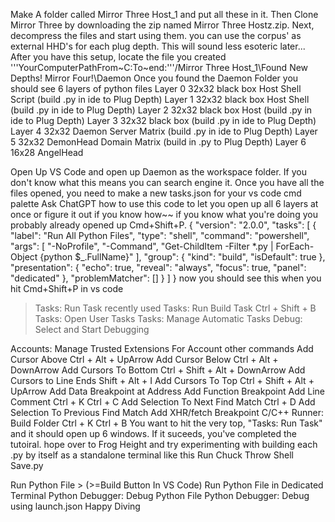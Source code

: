 Make A folder called Mirror Three Host_1 and put all these in it. Then Clone Mirror Three by downloading the zip named Mirror Three Hostz.zip. Next, decompress the files and start using them. you can use the corpus' as external HHD's for each plug depth. This will sound less esoteric later... After you have this setup, locate the file you created '''YourComputerPathFrom~C:To~end:'''/Mirror Three Host_1\Found New Depths! Mirror Four!\Daemon
Once you found the Daemon Folder you should see 6 layers of python files 
Layer 0 32x32 black box Host Shell Script (build .py in ide to Plug Depth)
Layer 1 32x32 black box Host Shell (build .py in ide to Plug Depth)
Layer 2 32x32 black box Host (build .py in ide to Plug Depth)
Layer 3 32x32 black box (build .py in ide to Plug Depth)
Layer 4 32x32 Daemon Server Matrix (build .py in ide to Plug Depth)
Layer 5 32x32 DemonHead Domain Matrix (build in .py to Plug Depth)
Layer 6 16x28 AngelHead

Open Up VS Code and open up Daemon as the workspace folder. If you don't know what this means you can search engine it. Once you have all the files opened, you need to make a new tasks.json for your vs code cmd palette
Ask ChatGPT how to use this code to let you open up all 6 layers at once or figure it out if you know how~~ if you know what you're doing you probably already opened up Cmd+Shift+P.
{
    "version": "2.0.0",
    "tasks": [
        {
            "label": "Run All Python Files",
            "type": "shell",
            "command": "powershell",
            "args": [
                "-NoProfile",
                "-Command",
                "Get-ChildItem -Filter *.py | ForEach-Object {python $_.FullName}"
            ],
            "group": {
                "kind": "build",
                "isDefault": true
            },
            "presentation": {
                "echo": true,
                "reveal": "always",
                "focus": true,
                "panel": "dedicated"
            },
            "problemMatcher": []
        }
    ]
}
now you should see this when you hit Cmd+Shift+P in vs code 
> Tasks: Run Task                                    recently used
Tasks: Run Build Task                                Ctrl + Shift + B
Tasks: Open User Tasks
Tasks: Manage Automatic Tasks
Debug: Select and Start Debugging

Accounts: Manage Trusted Extensions For Account      other commands
Add Cursor Above                                     Ctrl + Alt + UpArrow
Add Cursor Below                                     Ctrl + Alt + DownArrow
Add Cursors To Bottom                                Ctrl + Shift + Alt + DownArrow
Add Cursors to Line Ends                             Shift + Alt + I
Add Cursors To Top                                   Ctrl + Shift + Alt + UpArrow
Add Data Breakpoint at Address
Add Function Breakpoint
Add Line Comment                                     Ctrl + K Ctrl + C
Add Selection To Next Find Match                     Ctrl + D
Add Selection To Previous Find Match
Add XHR/fetch Breakpoint
C/C++ Runner: Build Folder                           Ctrl + K Ctrl + B
You want to hit the very top, "Tasks: Run Task" and it should open up 6 windows. If it suceeds, you've completed the tutoiral. hope over to Frog Height and try experimenting with building each .py by itself as a standalone terminal like this
Run Chuck Throw Shell Save.py

Run Python File > (>=Build Button In VS Code)
Run Python File in Dedicated Terminal
Python Debugger: Debug Python File
Python Debugger: Debug using launch.json
Happy Diving
